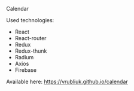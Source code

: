 Calendar

Used technologies:
- React
- React-router
- Redux
- Redux-thunk
- Radium
- Axios
- Firebase

Available here: https://vrubliuk.github.io/calendar
